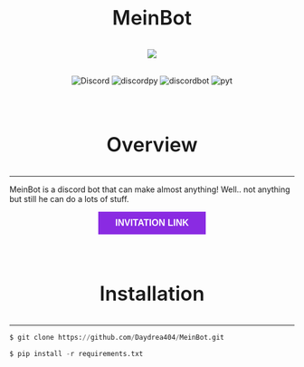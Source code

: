 
<div align="center">
<p style="font-size:35px;font-weight:600;">MeinBot</p>


<img align="center" src="https://southpark-online.nl/assets/images/clips/cartmans-rally.jpg">

</br>
</br>



![Discord](https://img.shields.io/discord/515156152066244635?style=for-the-badge&logo=discord&color=blueviolet&logoColor=blueviolet) ![discordpy](https://img.shields.io/badge/discord-py-blueviolet?style=for-the-badge&logo=discord&logoColor=blueviolet) ![discordbot](https://img.shields.io/badge/discord-bot-blueviolet?style=for-the-badge&logo=discord&logoColor=blueviolet) ![pyt](https://img.shields.io/badge/python-3.7-blueviolet?style=for-the-badge&logo=python&logoColor=blueviolet)


</div>

</br>
</br>


<div align="center">

<p style="font-size:35px;font-weight:600;">Overview</p>

---

</div>

MeinBot is a discord bot that can make almost anything! Well.. not anything but still he can do a lots of stuff.


<div align="center">

<button name="button" style="background-color: #8a2be2;border: none;color: white;padding: 11px 30px;text-align: center;text-decoration: none;display: inline-block;font-size: 16px;font-weight:790;" onclick="http://www.google.com">INVITATION LINK</button>


</div>

</br>
</br>



<div align="center">

<p style="font-size:35px;font-weight:600;">Installation</p>

</div>

---

```py
$ git clone https://github.com/Daydrea404/MeinBot.git

$ pip install -r requirements.txt
```


[link]: https://discord.com/api/oauth2/authorize?client_id=573091512066375690&permissions=8&scope=bot

